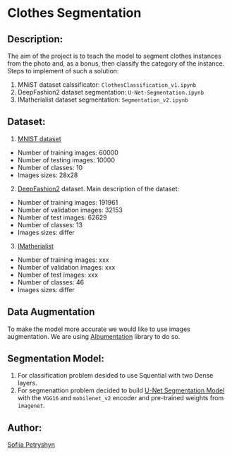 # Clothes Segmentation 

## Description:
The aim of the project is to teach the model to segment clothes instances from the photo and, as a bonus, then classify the category of the instance.\
Steps to implement of such a solution:
1. MNiST dataset calssificator: `ClothesClassification_v1.ipynb`
2. DeepFashion2 dataset segmentation: `U-Net-Segmentation.ipynb`
3. IMatherialist dataset segmentation: `Segmentation_v2.ipynb`

## Dataset:
1. [MNIST dataset](https://www.tensorflow.org/api_docs/python/tf/keras/datasets/fashion_mnist)
* Number of training images: 60000
* Number of testing images: 10000
* Number of classes: 10
* Images sizes: 28x28
2. [DeepFashion2](https://github.com/switchablenorms/DeepFashion2) dataset. Main description of the dataset:
* Number of training images: 191961
* Number of validation images: 32153
* Number of test images: 62629
* Number of classes: 13
* Images sizes: differ
3. [IMatherialist](https://www.kaggle.com/c/imaterialist-fashion-2019-FGVC6/data)
* Number of training images: xxx
* Number of validation images: xxx
* Number of test images: xxx
* Number of classes: 46
* Images sizes: differ

## Data Augmentation
To make the model more accurate we would like to use images augmentation. We are using
 [Albumentation](https://github.com/albumentations-team/albumentations) library to do so.

## Segmentation Model:
1. For classification problem desided to use Squential with two Dense layers.
2. For segmenattion problem decided to build [U-Net Segmentation Model](https://github.com/qubvel/segmentation_models.pytorch) with the `VGG16` and `mobilenet_v2` encoder and pre-trained weights from `imagenet`.

## Author:
[Sofiia Petryshyn](https://github.com/SOFIAshyn/)
